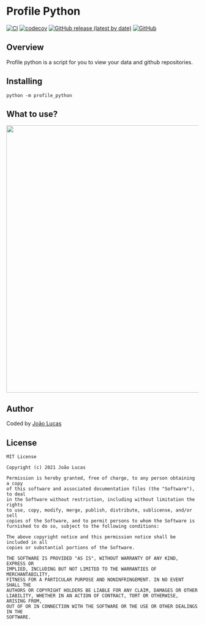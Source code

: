 # Profile Python

[![CI](https://github.com/joaolfp/profile-python/actions/workflows/CI.yml/badge.svg)](https://github.com/joaolfp/profile-python/actions/workflows/CI.yml)
[![codecov](https://codecov.io/gh/heroesofcode/profile-python/branch/master/graph/badge.svg?token=TDUTA1UY6N)](https://codecov.io/gh/heroesofcode/profile-python)
[![GitHub release (latest by date)](https://img.shields.io/github/v/release/joaolfp/profile-python)](https://github.com/joaolfp/profile-python/releases)
[![GitHub](https://img.shields.io/github/license/joaolfp/profile-python)](https://github.com/joaolfp/profile-python/blob/master/LICENSE)

## Overview
Profile python is a script for you to view your data and github repositories.

## Installing
```
python -m profile_python
```

## What to use?
<img src="https://github.com/joaolfp/profile-python/blob/master/.github/assets/example-repo.gif" width="550px" height="700px">

## Author
Coded by [João Lucas](https://github.com/joaolfp)

## License

```
MIT License

Copyright (c) 2021 João Lucas

Permission is hereby granted, free of charge, to any person obtaining a copy
of this software and associated documentation files (the "Software"), to deal
in the Software without restriction, including without limitation the rights
to use, copy, modify, merge, publish, distribute, sublicense, and/or sell
copies of the Software, and to permit persons to whom the Software is
furnished to do so, subject to the following conditions:

The above copyright notice and this permission notice shall be included in all
copies or substantial portions of the Software.

THE SOFTWARE IS PROVIDED "AS IS", WITHOUT WARRANTY OF ANY KIND, EXPRESS OR
IMPLIED, INCLUDING BUT NOT LIMITED TO THE WARRANTIES OF MERCHANTABILITY,
FITNESS FOR A PARTICULAR PURPOSE AND NONINFRINGEMENT. IN NO EVENT SHALL THE
AUTHORS OR COPYRIGHT HOLDERS BE LIABLE FOR ANY CLAIM, DAMAGES OR OTHER
LIABILITY, WHETHER IN AN ACTION OF CONTRACT, TORT OR OTHERWISE, ARISING FROM,
OUT OF OR IN CONNECTION WITH THE SOFTWARE OR THE USE OR OTHER DEALINGS IN THE
SOFTWARE.
```
